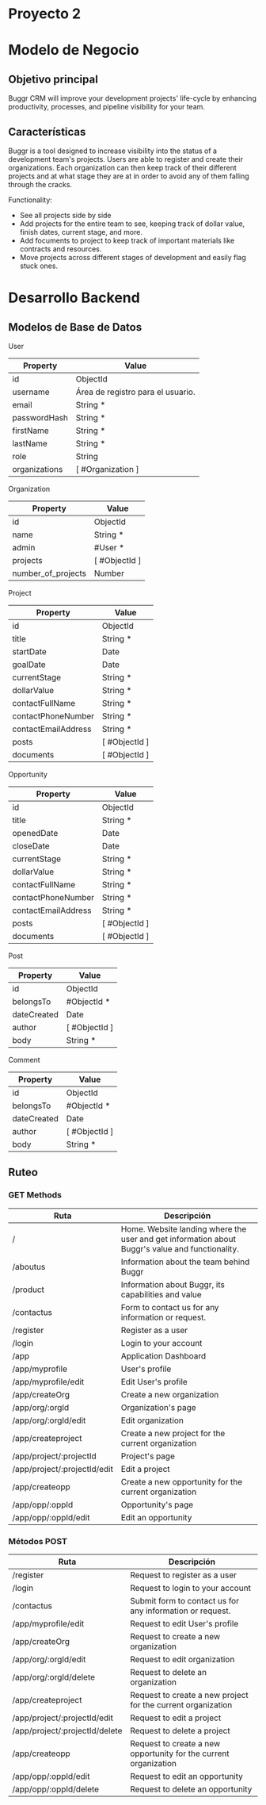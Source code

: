 # Proyecto 2

# Modelo de Negocio

## Objetivo principal

Buggr CRM will improve your development projects' life-cycle by enhancing productivity, processes, and pipeline visibility for your team.

## Características

Buggr is a tool designed to increase visibility into the status of a development team's projects. Users are able to register and create their organizations. Each organization can then keep track of their different projects and at what stage they are at in order to avoid any of them falling through the cracks.

Functionality:

- See all projects side by side
- Add projects for the entire team to see, keeping track of dollar value, finish dates, current stage, and more.
- Add focuments to project to keep track of important materials like contracts and resources.
- Move projects across different stages of development and easily flag stuck ones.

# Desarrollo Backend

## Modelos de Base de Datos

User

| Property      | Value                             |
| ------------- | --------------------------------- |
| id            | ObjectId                          |
| username      | Área de registro para el usuario. |
| email         | String \*                         |
| passwordHash  | String \*                         |
| firstName     | String \*                         |
| lastName      | String \*                         |
| role          | String                            |
| organizations | [ #Organization ]                 |

Organization

| Property           | Value         |
| ------------------ | ------------- |
| id                 | ObjectId      |
| name               | String \*     |
| admin              | #User \*      |
| projects           | [ #ObjectId ] |
| number_of_projects | Number        |

Project

| Property            | Value         |
| ------------------- | ------------- |
| id                  | ObjectId      |
| title               | String \*     |
| startDate           | Date          |
| goalDate            | Date          |
| currentStage        | String \*     |
| dollarValue         | String \*     |
| contactFullName     | String \*     |
| contactPhoneNumber  | String \*     |
| contactEmailAddress | String \*     |
| posts               | [ #ObjectId ] |
| documents           | [ #ObjectId ] |

Opportunity

| Property            | Value         |
| ------------------- | ------------- |
| id                  | ObjectId      |
| title               | String \*     |
| openedDate          | Date          |
| closeDate           | Date          |
| currentStage        | String \*     |
| dollarValue         | String \*     |
| contactFullName     | String \*     |
| contactPhoneNumber  | String \*     |
| contactEmailAddress | String \*     |
| posts               | [ #ObjectId ] |
| documents           | [ #ObjectId ] |

Post

| Property    | Value         |
| ----------- | ------------- |
| id          | ObjectId      |
| belongsTo   | #ObjectId \*  |
| dateCreated | Date          |
| author      | [ #ObjectId ] |
| body        | String \*     |

Comment

| Property    | Value         |
| ----------- | ------------- |
| id          | ObjectId      |
| belongsTo   | #ObjectId \*  |
| dateCreated | Date          |
| author      | [ #ObjectId ] |
| body        | String \*     |

## Ruteo

### GET Methods

| Ruta                         | Descripción                                                                                     |
| ---------------------------- | ----------------------------------------------------------------------------------------------- |
| /                            | Home. Website landing where the user and get information about Buggr's value and functionality. |
| /aboutus                     | Information about the team behind Buggr                                                         |
| /product                     | Information about Buggr, its capabilities and value                                             |
| /contactus                   | Form to contact us for any information or request.                                              |
| /register                    | Register as a user                                                                              |
| /login                       | Login to your account                                                                           |
| /app                         | Application Dashboard                                                                           |
| /app/myprofile               | User's profile                                                                                  |
| /app/myprofile/edit          | Edit User's profile                                                                             |
| /app/createOrg               | Create a new organization                                                                       |
| /app/org/:orgId              | Organization's page                                                                             |
| /app/org/:orgId/edit         | Edit organization                                                                               |
| /app/createproject           | Create a new project for the current organization                                               |
| /app/project/:projectId      | Project's page                                                                                  |
| /app/project/:projectId/edit | Edit a project                                                                                  |
| /app/createopp               | Create a new opportunity for the current organization                                           |
| /app/opp/:oppId              | Opportunity's page                                                                              |
| /app/opp/:oppId/edit         | Edit an opportunity                                                                             |

### Métodos POST

| Ruta                           | Descripción                                                      |
| ------------------------------ | ---------------------------------------------------------------- |
| /register                      | Request to register as a user                                    |
| /login                         | Request to login to your account                                 |
| /contactus                     | Submit form to contact us for any information or request.        |
| /app/myprofile/edit            | Request to edit User's profile                                   |
| /app/createOrg                 | Request to create a new organization                             |
| /app/org/:orgId/edit           | Request to edit organization                                     |
| /app/org/:orgId/delete         | Request to delete an organization                                |
| /app/createproject             | Request to create a new project for the current organization     |
| /app/project/:projectId/edit   | Request to edit a project                                        |
| /app/project/:projectId/delete | Request to delete a project                                      |
| /app/createopp                 | Request to create a new opportunity for the current organization |
| /app/opp/:oppId/edit           | Request to edit an opportunity                                   |
| /app/opp/:oppId/delete         | Request to delete an opportunity                                 |
